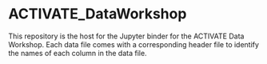 # ACTIVATE_DataWorkshop
This repository is the host for the Jupyter binder for the ACTIVATE Data Workshop. 
Each data file comes with a corresponding header file to identify the names of each column in the data file.
